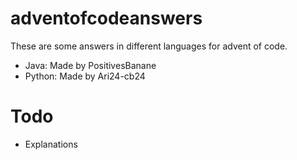 # adventofcodeanswers
These are some answers in different languages for advent of code.

- Java: Made by PositivesBanane
- Python: Made by Ari24-cb24


# Todo
- Explanations
